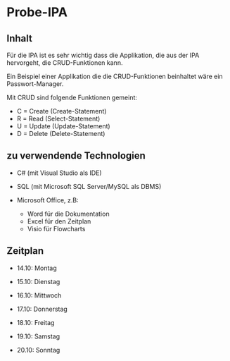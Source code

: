 # Probe-IPA

## Inhalt
Für die IPA ist es sehr wichtig dass die Applikation, die aus der IPA hervorgeht, die CRUD-Funktionen kann. 

Ein Beispiel einer Applikation die die CRUD-Funktionen beinhaltet wäre ein Passwort-Manager.

Mit CRUD sind folgende Funktionen gemeint:
- C = Create (Create-Statement)
- R = Read (Select-Statement)
- U = Update (Update-Statement)
- D = Delete (Delete-Statement)

## zu verwendende Technologien
- C# (mit Visual Studio als IDE)
- SQL (mit Microsoft SQL Server/MySQL als DBMS)

- Microsoft Office, z.B: 
  - Word für die Dokumentation
  - Excel für den Zeitplan
  - Visio für Flowcharts

## Zeitplan

- 14.10: Montag
- 15.10: Dienstag
- 16.10: Mittwoch
- 17.10: Donnerstag
- 18.10: Freitag

- 19.10: Samstag
- 20.10: Sonntag

